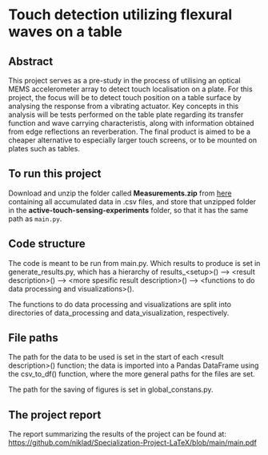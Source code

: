 # Touch detection utilizing flexural waves on a table

## Abstract
This project serves as a pre-study in the process of utilising an optical MEMS accelerometer array to detect touch localisation on a plate. For this project, the focus will be to detect touch position on a table surface by analysing the response from a vibrating actuator. Key concepts in this analysis will be tests performed on the table plate regarding its transfer function and wave carrying characteristis, along with information obtained from edge reflections an reverberation. The final product is aimed to be a cheaper alternative to especially larger touch screens, or to be mounted on plates such as tables.

## To run this project

Download and unzip the folder called **Measurements.zip** from [here](https://drive.google.com/file/d/15CAPPqugtm5_a0zzWb3lcDOTvgqhEa0F/view?usp=share_link "Google Drive containing Measurements.zip")  containing all accumulated data in .csv files, and store that unzipped folder in the **active-touch-sensing-experiments** folder, so that it has the same path as `main.py`.

## Code structure
The code is meant to be run from main.py. Which results to produce is set in generate_results.py, which has a hierarchy of results_\<setup>() --> \<result description>() --> \<more spesific result description>() --> \<functions to do data processing and visualizations>().

The functions to do data processing and visualizations are split into directories of data_processing and data_visualization, respectively.

## File paths
The path for the data to be used is set in the start of each \<result description>() function; the data is imported into a Pandas DataFrame using the csv_to_df() function, where the more general paths for the files are set.

The path for the saving of figures is set in global_constans.py.

## The project report
The report summarizing the results of the project can be found at: https://github.com/niklad/Specialization-Project-LaTeX/blob/main/main.pdf
